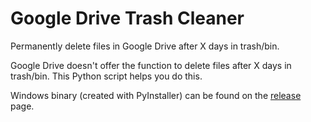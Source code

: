 # Google Drive Trash Cleaner
Permanently delete files in Google Drive after X days in trash/bin.

Google Drive doesn't offer the function to delete files after X days in trash/bin. This Python script helps you do this.

Windows binary (created with PyInstaller) can be found on the [release](https://github.com/cfbao/google-drive-trash-cleaner/releases) page.